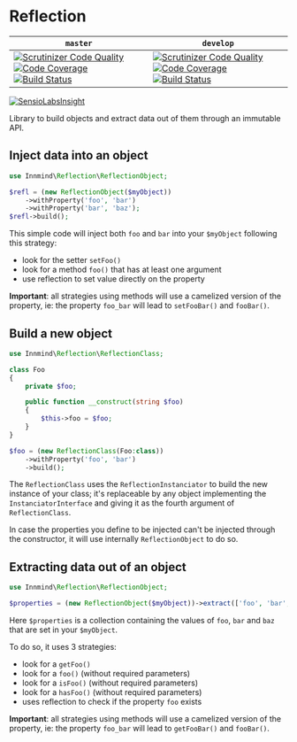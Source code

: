 # Reflection

| `master` | `develop` |
|----------|-----------|
|[![Scrutinizer Code Quality](https://scrutinizer-ci.com/g/Innmind/Reflection/badges/quality-score.png?b=master)](https://scrutinizer-ci.com/g/Innmind/Reflection/?branch=master) [![Code Coverage](https://scrutinizer-ci.com/g/Innmind/Reflection/badges/coverage.png?b=master)](https://scrutinizer-ci.com/g/Innmind/Reflection/?branch=master) [![Build Status](https://scrutinizer-ci.com/g/Innmind/Reflection/badges/build.png?b=master)](https://scrutinizer-ci.com/g/Innmind/Reflection/build-status/master) | [![Scrutinizer Code Quality](https://scrutinizer-ci.com/g/Innmind/Reflection/badges/quality-score.png?b=develop)](https://scrutinizer-ci.com/g/Innmind/Reflection/?branch=develop) [![Code Coverage](https://scrutinizer-ci.com/g/Innmind/Reflection/badges/coverage.png?b=develop)](https://scrutinizer-ci.com/g/Innmind/Reflection/?branch=develop) [![Build Status](https://scrutinizer-ci.com/g/Innmind/Reflection/badges/build.png?b=develop)](https://scrutinizer-ci.com/g/Innmind/Reflection/build-status/develop)|

[![SensioLabsInsight](https://insight.sensiolabs.com/projects/08bda127-8c81-4f20-a5e2-c2ac37abff71/big.png)](https://insight.sensiolabs.com/projects/08bda127-8c81-4f20-a5e2-c2ac37abff71)

Library to build objects and extract data out of them through an immutable API.

## Inject data into an object

```php
use Innmind\Reflection\ReflectionObject;

$refl = (new ReflectionObject($myObject))
    ->withProperty('foo', 'bar')
    ->withProperty('bar', 'baz');
$refl->build();
```

This simple code will inject both `foo` and `bar` into your `$myObject` following this strategy:

* look for the setter `setFoo()`
* look for a method `foo()` that has at least one argument
* use reflection to set value directly on the property

**Important**: all strategies using methods will use a camelized version of the property, ie: the property `foo_bar` will lead to `setFooBar()` and `fooBar()`.

## Build a new object

```php
use Innmind\Reflection\ReflectionClass;

class Foo
{
    private $foo;

    public function __construct(string $foo)
    {
        $this->foo = $foo;
    }
}

$foo = (new ReflectionClass(Foo:class))
    ->withProperty('foo', 'bar')
    ->build();
```

The `ReflectionClass` uses the `ReflectionInstanciator` to build the new instance of your class; it's replaceable by any object implementing the `InstanciatorInterface` and giving it as the fourth argument of `ReflectionClass`.

In case the properties you define to be injected can't be injected through the constructor, it will use internally `ReflectionObject` to do so.

## Extracting data out of an object

```php
use Innmind\Reflection\ReflectionObject;

$properties = (new ReflectionObject($myObject))->extract(['foo', 'bar', 'baz']);
```

Here `$properties` is a collection containing the values of `foo`, `bar` and `baz` that are set in your `$myObject`.

To do so, it uses 3 strategies:

* look for a `getFoo()`
* look for a `foo()` (without required parameters)
* look for a `isFoo()` (without required parameters)
* look for a `hasFoo()` (without required parameters)
* uses reflection to check if the property `foo` exists

**Important**: all strategies using methods will use a camelized version of the property, ie: the property `foo_bar` will lead to `getFooBar()` and `fooBar()`.
